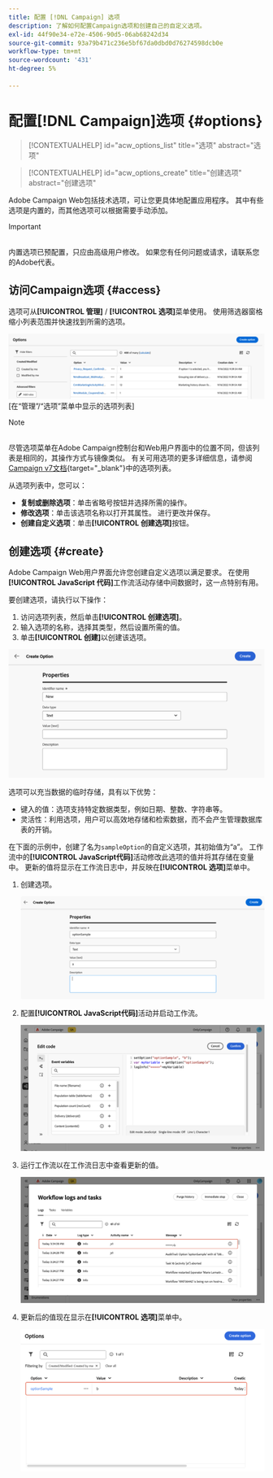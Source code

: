 ```yaml
---
title: 配置 [!DNL Campaign] 选项
description: 了解如何配置Campaign选项和创建自己的自定义选项。
exl-id: 44f90e34-e72e-4506-90d5-06ab68242d34
source-git-commit: 93a79b471c236e5bf67da0dbd0d76274598dcb0e
workflow-type: tm+mt
source-wordcount: '431'
ht-degree: 5%

---
```


# 配置[!DNL Campaign]选项 {#options}

>[!CONTEXTUALHELP]
>id="acw_options_list"
>title="选项"
>abstract="选项"

>[!CONTEXTUALHELP]
>id="acw_options_create"
>title="创建选项"
>abstract="创建选项"

Adobe Campaign Web包括技术选项，可让您更具体地配置应用程序。 其中有些选项是内置的，而其他选项可以根据需要手动添加。

>[!IMPORTANT]
>\
>内置选项已预配置，只应由高级用户修改。 如果您有任何问题或请求，请联系您的Adobe代表。

## 访问Campaign选项 {#access}

选项可从&#x200B;**[!UICONTROL 管理]** / **[!UICONTROL 选项]**&#x200B;菜单使用。 使用筛选器窗格缩小列表范围并快速找到所需的选项。

![](assets/options-list.png)\
[在“管理”/“选项”菜单中显示的选项列表]

>[!NOTE]
>\
>尽管选项菜单在Adobe Campaign控制台和Web用户界面中的位置不同，但该列表是相同的，其操作方式与镜像类似。 有关可用选项的更多详细信息，请参阅[Campaign v7文档](https://experienceleague.adobe.com/zh-hans/docs/campaign-classic/using/installing-campaign-classic/appendices/configuring-campaign-options){target="_blank"}中的选项列表。

从选项列表中，您可以：

* **复制或删除选项**：单击省略号按钮并选择所需的操作。
* **修改选项**：单击该选项名称以打开其属性。 进行更改并保存。
* **创建自定义选项**：单击&#x200B;**[!UICONTROL 创建选项]**&#x200B;按钮。

## 创建选项 {#create}

Adobe Campaign Web用户界面允许您创建自定义选项以满足要求。 在使用 **[!UICONTROL JavaScript 代码]**&#x200B;工作流活动存储中间数据时，这一点特别有用。

要创建选项，请执行以下操作：

1. 访问选项列表，然后单击&#x200B;**[!UICONTROL 创建选项]**。
1. 输入选项的名称，选择其类型，然后设置所需的值。
1. 单击&#x200B;**[!UICONTROL 创建]**&#x200B;以创建该选项。

![创建选项界面，显示名称、类型和值的字段](assets/options-create.png)

选项可以充当数据的临时存储，具有以下优势：

* 键入的值：选项支持特定数据类型，例如日期、整数、字符串等。
* 灵活性：利用选项，用户可以高效地存储和检索数据，而不会产生管理数据库表的开销。

在下面的示例中，创建了名为`sampleOption`的自定义选项，其初始值为“a”。 工作流中的&#x200B;**[!UICONTROL JavaScript代码]**&#x200B;活动修改此选项的值并将其存储在变量中。 更新的值将显示在工作流日志中，并反映在&#x200B;**[!UICONTROL 选项]**&#x200B;菜单中。

1. 创建选项。

   ![自定义选项创建界面，显示名称`sampleOption`和初始值“a”](assets/options-sample-create.png)

1. 配置&#x200B;**[!UICONTROL JavaScript代码]**&#x200B;活动并启动工作流。

   ![JavaScript代码活动配置界面](assets/options-sample-javascript.png)

1. 运行工作流以在工作流日志中查看更新的值。

   ![显示自定义选项更新值的工作流日志](assets/options-sample-logs.png)

1. 更新后的值现在显示在&#x200B;**[!UICONTROL 选项]**&#x200B;菜单中。

   ![显示自定义选项更新值的选项菜单](assets/options-sample-updated.png)